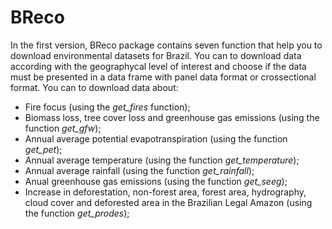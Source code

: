 # BReco
In the first version, BReco package contains seven function that help you to download environmental datasets for Brazil.
You can to download data according with the geographycal level of interest and choose if the data must be presented in a data frame with panel data format or crossectional format.
You can to download data about:
* Fire focus (using the *get_fires* function);
* Biomass loss, tree cover loss and greenhouse gas emissions (using the function *get_gfw*);
* Annual average potential evapotranspiration (using the function *get_pet*);
* Annual average temperature (using the function *get_temperature*);
* Annual average rainfall (using the function *get_rainfall*);
* Anual greenhouse gas emissions (using the function *get_seeg*);
* Increase in deforestation, non-forest area, forest area, hydrography, cloud cover and deforested area in the Brazilian Legal Amazon (using the function *get_prodes*);

